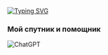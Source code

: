 [![Typing SVG](https://readme-typing-svg.demolab.com?font=Inconsolata&pause=1000&color=B186FF&width=438&lines=%D0%A2%D0%B8%D1%85%D0%BE+%D0%B2+%D1%83%D0%B3%D0%BB%D1%83+%D1%88%D1%83%D1%80%D1%88%D1%83+%D0%BF%D0%BE+%D0%BA%D0%BB%D0%B0%D0%B2%D0%B8%D0%B0%D1%82%D1%83%D1%80%D0%B5+)](https://git.io/typing-svg)

### Мой спутник и помощник
![ChatGPT](https://img.shields.io/badge/chatGPT-74aa9c?style=for-the-badge&logo=openai&logoColor=white)
